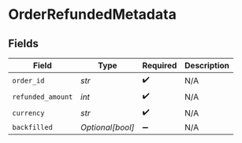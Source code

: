# OrderRefundedMetadata


## Fields

| Field              | Type               | Required           | Description        |
| ------------------ | ------------------ | ------------------ | ------------------ |
| `order_id`         | *str*              | :heavy_check_mark: | N/A                |
| `refunded_amount`  | *int*              | :heavy_check_mark: | N/A                |
| `currency`         | *str*              | :heavy_check_mark: | N/A                |
| `backfilled`       | *Optional[bool]*   | :heavy_minus_sign: | N/A                |